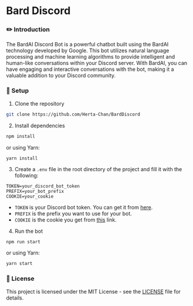 # Bard Discord

### ✏️ Introduction

The BardAI Discord Bot is a powerful chatbot built using the BardAI technology developed by Google. This bot utilizes natural language processing and machine learning algorithms to provide intelligent and human-like conversations within your Discord server. With BardAI, you can have engaging and interactive conversations with the bot, making it a valuable addition to your Discord community.

### 🔧 Setup

1. Clone the repository

```bash
git clone https://github.com/Herta-Chan/BardDiscord
```

2. Install dependencies

```bash
npm install
```
or using Yarn:

```
yarn install
```

3. Create a `.env` file in the root directory of the project and fill it with the following:

```env
TOKEN=your_discord_bot_token
PREFIX=your_bot_prefix
COOKIE=your_cookie
```

- `TOKEN` is your Discord bot token. You can get it from [here](https://discord.com/developers/applications).
- `PREFIX` is the prefix you want to use for your bot.
- `COOKIE` is the cookie you get from [this](https://bard.google.com/) link.

4. Run the bot

```bash
npm run start
```

or using Yarn:

```bash
yarn start
```

### 📝 License

This project is licensed under the MIT License - see the [LICENSE](LICENSE) file for details.
